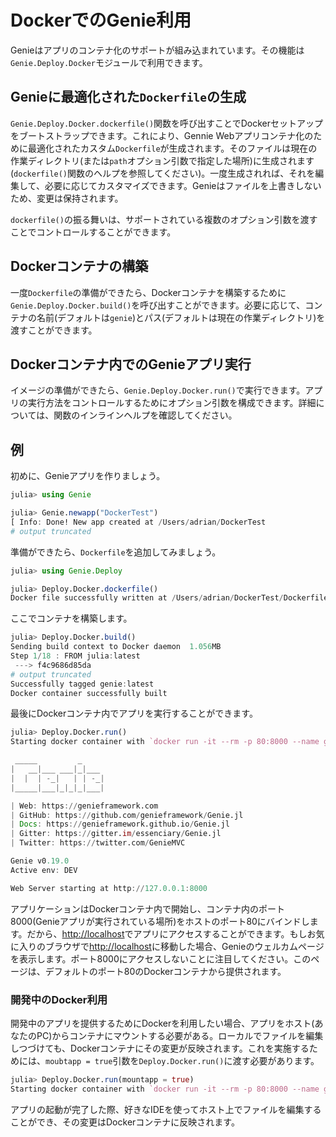 # DockerでのGenie利用

Genieはアプリのコンテナ化のサポートが組み込まれています。その機能は`Genie.Deploy.Docker`モジュールで利用できます。

## Genieに最適化された`Dockerfile`の生成

`Genie.Deploy.Docker.dockerfile()`関数を呼び出すことでDockerセットアップをブートストラップできます。これにより、Gennie Webアプリコンテナ化のために最適化されたカスタム`Dockerfile`が生成されます。そのファイルは現在の作業ディレクトリ(または`path`オプション引数で指定した場所)に生成されます(`dockerfile()`関数のヘルプを参照してください)。一度生成されれば、それを編集して、必要に応じてカスタマイズできます。Genieはファイルを上書きしないため、変更は保持されます。

`dockerfile()`の振る舞いは、サポートされている複数のオプション引数を渡すことでコントロールすることができます。

## Dockerコンテナの構築

一度`Dockerfile`の準備ができたら、Dockerコンテナを構築するために`Genie.Deploy.Docker.build()`を呼び出すことができます。必要に応じて、コンテナの名前(デフォルトは`genie`)とパス(デフォルトは現在の作業ディレクトリ)を渡すことができます。

## Dockerコンテナ内でのGenieアプリ実行

イメージの準備ができたら、`Genie.Deploy.Docker.run()`で実行できます。アプリの実行方法をコントロールするためにオプション引数を構成できます。詳細については、関数のインラインヘルプを確認してください。

## 例

初めに、Genieアプリを作りましょう。

```julia
julia> using Genie

julia> Genie.newapp("DockerTest")
[ Info: Done! New app created at /Users/adrian/DockerTest
# output truncated
```

準備ができたら、`Dockerfile`を追加してみましょう。

```julia
julia> using Genie.Deploy

julia> Deploy.Docker.dockerfile()
Docker file successfully written at /Users/adrian/DockerTest/Dockerfile
```

ここでコンテナを構築します。

```julia
julia> Deploy.Docker.build()
Sending build context to Docker daemon  1.056MB
Step 1/18 : FROM julia:latest
 ---> f4c9686d85da
# output truncated
Successfully tagged genie:latest
Docker container successfully built
```

最後にDockerコンテナ内でアプリを実行することができます。

```julia
julia> Deploy.Docker.run()
Starting docker container with `docker run -it --rm -p 80:8000 --name genieapp genie bin/server`

 _____         _
|   __|___ ___|_|___
|  |  | -_|   | | -_|
|_____|___|_|_|_|___|

| Web: https://genieframework.com
| GitHub: https://github.com/genieframework/Genie.jl
| Docs: https://genieframework.github.io/Genie.jl
| Gitter: https://gitter.im/essenciary/Genie.jl
| Twitter: https://twitter.com/GenieMVC

Genie v0.19.0
Active env: DEV

Web Server starting at http://127.0.0.1:8000
```

アプリケーションはDockerコンテナ内で開始し、コンテナ内のポート8000(Genieアプリが実行されている場所)をホストのポート80にバインドします。だから、<http://localhost>でアプリにアクセスすることができます。もしお気に入りのブラウザで<http://localhost>に移動した場合、Genieのウェルカムページを表示します。ポート8000にアクセスしないことに注目してください。このページは、デフォルトのポート80のDockerコンテナから提供されます。

### 開発中のDocker利用

開発中のアプリを提供するためにDockerを利用したい場合、アプリをホスト(あなたのPC)からコンテナにマウントする必要がある。ローカルでファイルを編集しつづけても、Dockerコンテナにその変更が反映されます。これを実施するためには、`moubtapp = true`引数を`Deploy.Docker.run()`に渡す必要があります。

```julia
julia> Deploy.Docker.run(mountapp = true)
Starting docker container with `docker run -it --rm -p 80:8000 --name genieapp -v /Users/adrian/DockerTest:/home/genie/app genie bin/server`
```

アプリの起動が完了した際、好きなIDEを使ってホスト上でファイルを編集することができ、その変更はDockerコンテナに反映されます。
